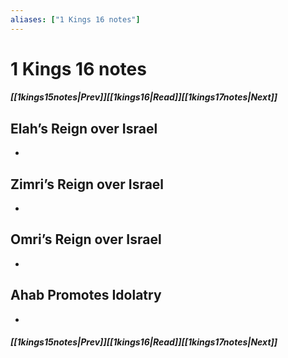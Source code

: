 ```yaml
---
aliases: ["1 Kings 16 notes"]
---
```

# 1 Kings 16 notes
##### <span class=arrow-left></span>[[1kings15notes|Prev]]<span class=navigation-separator></span>[[1kings16|Read]]<span class=navigation-separator></span>[[1kings17notes|Next]]<span class=arrow-right></span>
## Elah’s Reign over Israel
- 
## Zimri’s Reign over Israel
- 
## Omri’s Reign over Israel
- 
## Ahab Promotes Idolatry
- 
##### <span class=arrow-left></span>[[1kings15notes|Prev]]<span class=navigation-separator></span>[[1kings16|Read]]<span class=navigation-separator></span>[[1kings17notes|Next]]<span class=arrow-right></span>